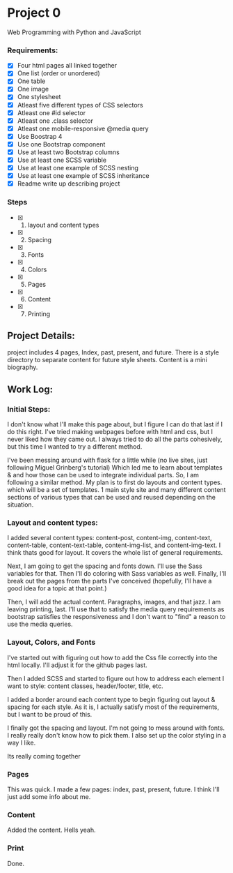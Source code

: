 # Project 0

Web Programming with Python and JavaScript

### Requirements:
 - [x] Four html pages all linked together
 - [x] One list (order or unordered)
 - [x] One table
 - [x] One image
 - [x] One stylesheet
 - [x] Atleast five different types of CSS selectors
 - [x] Atleast one #id selector
 - [x] Atleast one .class selector
 - [x] Atleast one mobile-responsive @media query
 - [x] Use Boostrap 4
 - [x] Use one Bootstrap component
 - [x] Use at least two Bootstrap columns
 - [x] Use at least one SCSS variable
 - [x] Use at least one example of SCSS nesting
 - [x] Use at least one example of SCSS inheritance
 - [x] Readme write up describing project

 ### Steps
 - [x] 1. layout and content types
 - [x] 2. Spacing
 - [x] 3. Fonts
 - [x] 4. Colors
 - [x] 5. Pages
 - [x] 6. Content
 - [x] 7. Printing

## Project Details:
project includes 4 pages, Index, past, present, and future. There is a style directory to separate content for future style sheets. Content is a mini biography.

## Work Log:

### Initial Steps:
I don't know what I'll make this page about, but I figure I can do that last if I do this right. I've tried making webpages before with html and css, but I never liked how they came out. I always tried to do all the parts cohesively, but this time I wanted to try a different method.

I've been messing around with flask for a little while (no live sites, just following Miguel Grinberg's tutorial) Which led me to learn about templates & and how those can be used to integrate individual parts. So, I am following a similar method. My plan is to first do layouts and content types. which will be a set of templates. 1 main style site and many different content sections of various types that can be used and reused depending on the situation.

### Layout and content types:

I added several content types: content-post, content-img, content-text, content-table, content-text-table, content-img-list, and content-img-text. I think thats good for layout. It covers the whole list of general requirements. 

Next, I am going to get the spacing and fonts down. I'll use the Sass variables for that. Then I'll do coloring with Sass variables as well. Finally, I'll break out the pages from the parts I've conceived (hopefully, I'll have a good idea for a topic at that point.) 

Then, I will add the actual content. Paragraphs, images, and that jazz. I am leaving printing, last. I'll use that to satisfy the media query requirements as bootstrap satisfies the responsiveness and I don't want to "find" a reason to use the media queries. 

### Layout, Colors, and Fonts

I've started out with figuring out how to add the Css file correctly into the html locally. I'll adjust it for the github pages last. 

Then I added SCSS and started to figure out how to address each element I want to style: content classes, header/footer, title, etc.

I added a border around each content type to begin figuring out layout & spacing for each style. As it is, I actually satisfy most of the requirements, but I want to be proud of this.

I finally got the spacing and layout. I'm not going to mess around with fonts. I really really don't know how to pick them. I also set up the color styling in a way I like. 

Its really coming together

### Pages
This was quick. I made a few pages: index, past, present, future. I think I'll just add some info about me. 


### Content

Added the content. Hells yeah.

### Print
Done.